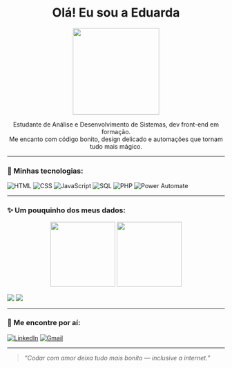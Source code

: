 <h1 align="center">Olá! Eu sou a Eduarda</h1>

<p align="center">
  <img src="https://media.giphy.com/media/JIX9t2j0ZTN9S/giphy.gif" width="200"/>
</p>

<p align="center">
  Estudante de Análise e Desenvolvimento de Sistemas, dev front-end em formação. 
  <br/>
  Me encanto com código bonito, design delicado e automações que tornam tudo mais mágico.
</p>

---

### 💖 Minhas tecnologias:
![HTML](https://img.shields.io/badge/-HTML5-fbaed2?logo=html5&logoColor=fff&style=flat)
![CSS](https://img.shields.io/badge/-CSS3-ff9ecb?logo=css3&logoColor=fff&style=flat)
![JavaScript](https://img.shields.io/badge/-JavaScript-fed6e3?logo=javascript&logoColor=000&style=flat)
![SQL](https://img.shields.io/badge/-SQL-ffc8dd?logo=postgresql&logoColor=fff&style=flat)
![PHP](https://img.shields.io/badge/-PHP-fcbad3?logo=php&logoColor=fff&style=flat)
![Power Automate](https://img.shields.io/badge/-Power_Automate-fcbad3?logo=microsoft&logoColor=fff&style=flat)

---

### ✨ Um pouquinho dos meus dados:
<p align="center">
  <img height="150em" src="https://github-readme-stats.vercel.app/api?username=Dudinha-nnja&show_icons=true&theme=rose_pine" />
  <img height="150em" src="https://github-readme-stats.vercel.app/api/top-langs/?username=Dudinha-nnja&layout=compact&theme=rose_pine"/>
</p>
<img src="https://github-readme-stats.vercel.app/api?username=Dudinha-nnja&show_icons=true&bg_color=ffc0cb&title_color=ff69b4&text_color=ffffff&icon_color=ff1493" />
<img src="https://github-readme-stats.vercel.app/api/top-langs/?username=Dudinha-nnja&layout=compact&bg_color=ffc0cb&title_color=ff69b4&text_color=ffffff" />





---

### 🐾 Me encontre por aí:
[![LinkedIn](https://img.shields.io/badge/-LinkedIn-fbaed2?style=flat&logo=linkedin&logoColor=white)](https://www.linkedin.com/in/eduarda-rodrigues-oliveira-84531219a?utm_source=share&utm_campaign=share_via&utm_content=profile&utm_medium=android_app)
[![Gmail](https://img.shields.io/badge/-eduardarod04@gmail.com-ff9ecb?style=flat&logo=gmail&logoColor=white)](mailto:eduardarod04@gmail.com)

---

> _“Codar com amor deixa tudo mais bonito — inclusive a internet.”_
